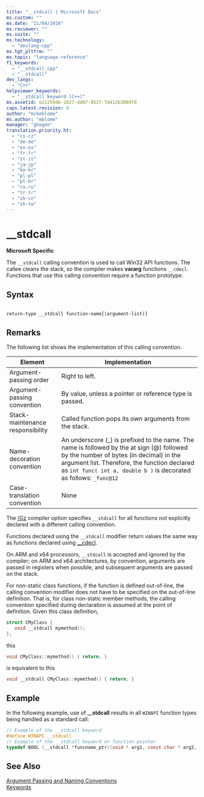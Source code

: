 ```yaml
---
title: "__stdcall | Microsoft Docs"
ms.custom: ""
ms.date: "11/04/2016"
ms.reviewer: ""
ms.suite: ""
ms.technology: 
  - "devlang-cpp"
ms.tgt_pltfrm: ""
ms.topic: "language-reference"
f1_keywords: 
  - "__stdcall_cpp"
  - "__stdcall"
dev_langs: 
  - "C++"
helpviewer_keywords: 
  - "__stdcall keyword [C++]"
ms.assetid: e212594b-1827-4d07-9527-7d412b300df8
caps.latest.revision: 9
author: "mikeblome"
ms.author: "mblome"
manager: "ghogen"
translation.priority.ht: 
  - "cs-cz"
  - "de-de"
  - "es-es"
  - "fr-fr"
  - "it-it"
  - "ja-jp"
  - "ko-kr"
  - "pl-pl"
  - "pt-br"
  - "ru-ru"
  - "tr-tr"
  - "zh-cn"
  - "zh-tw"
---
```

# __stdcall
**Microsoft Specific**  
  
 The `__stdcall` calling convention is used to call Win32 API functions. The callee cleans the stack, so the compiler makes **vararg** functions `__cdecl`. Functions that use this calling convention require a function prototype.  
  
## Syntax  
  
```  
  
return-type __stdcall function-name[(argument-list)]  
```  
  
## Remarks  
 The following list shows the implementation of this calling convention.  
  
|Element|Implementation|  
|-------------|--------------------|  
|Argument-passing order|Right to left.|  
|Argument-passing convention|By value, unless a pointer or reference type is passed.|  
|Stack-maintenance responsibility|Called function pops its own arguments from the stack.|  
|Name-decoration convention|An underscore (_) is prefixed to the name. The name is followed by the at sign (@) followed by the number of bytes (in decimal) in the argument list. Therefore, the function declared as `int func( int a, double b )` is decorated as follows: `_func@12`|  
|Case-translation convention|None|  
  
 The [/Gz](../build/reference/gd-gr-gv-gz-calling-convention.md) compiler option specifies `__stdcall` for all functions not explicitly declared with a different calling convention.  
  
 Functions declared using the `__stdcall` modifier return values the same way as functions declared using [__cdecl](../cpp/cdecl.md).  
  
 On ARM and x64 processors, `__stdcall` is accepted and ignored by the compiler; on ARM and x64 architectures, by convention, arguments are passed in registers when possible, and subsequent arguments are passed on the stack.  
  
 For non-static class functions, if the function is defined out-of-line, the calling convention modifier does not have to be specified on the out-of-line definition. That is, for class non-static member methods, the calling convention specified during declaration is assumed at the point of definition. Given this class definition,  
  
```cpp  
struct CMyClass {  
   void __stdcall mymethod();  
};  
```  
  
 this  
  
```cpp  
void CMyClass::mymethod() { return; }  
```  
  
 is equivalent to this  
  
```cpp  
void __stdcall CMyClass::mymethod() { return; }  
```  
  
## Example  
 In the following example, use of __**stdcall** results in all `WINAPI` function types being handled as a standard call:  
  
```c  
// Example of the __stdcall keyword  
#define WINAPI __stdcall  
// Example of the __stdcall keyword on function pointer  
typedef BOOL (__stdcall *funcname_ptr)(void * arg1, const char * arg2, DWORD flags, ...);  
```  
  
## See Also  
 [Argument Passing and Naming Conventions](../cpp/argument-passing-and-naming-conventions.md)   
 [Keywords](../cpp/keywords-cpp.md)